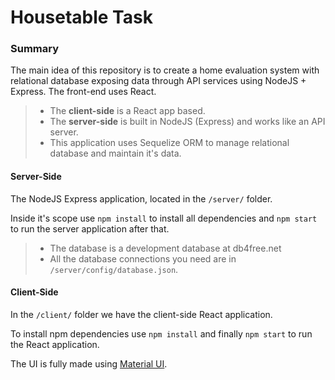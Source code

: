 # Housetable Task

### Summary
The main idea of this repository is to create a home evaluation system with relational database exposing data through API services using NodeJS + Express. The front-end uses React.

> - The **client-side** is a React app based.
> - The **server-side** is built in NodeJS (Express) and works like an API server.
> - This application uses Sequelize ORM to manage relational database and maintain it's data.

#### Server-Side
The NodeJS Express application, located in the ```/server/``` folder.

Inside it's scope use ```npm install``` to install all dependencies and ```npm start``` to run the server application after that.

> - The database is a development database at db4free.net
> - All the database connections you need are in ```/server/config/database.json```.

#### Client-Side
In the ```/client/``` folder we have the client-side React application.

To install npm dependencies use ```npm install``` and finally ```npm start``` to run the React application.

The UI is fully made using [Material UI](https://mui.com/material-ui/getting-started/overview/).

